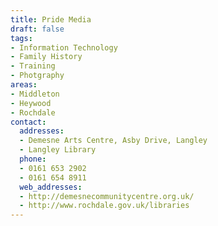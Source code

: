 ```yaml
---
title: Pride Media
draft: false
tags:
- Information Technology
- Family History
- Training
- Photgraphy
areas:
- Middleton
- Heywood
- Rochdale
contact:
  addresses:
  - Demesne Arts Centre, Asby Drive, Langley
  - Langley Library
  phone:
  - 0161 653 2902
  - 0161 654 8911
  web_addresses:
  - http://demesnecommunitycentre.org.uk/
  - http://www.rochdale.gov.uk/libraries
---
```


